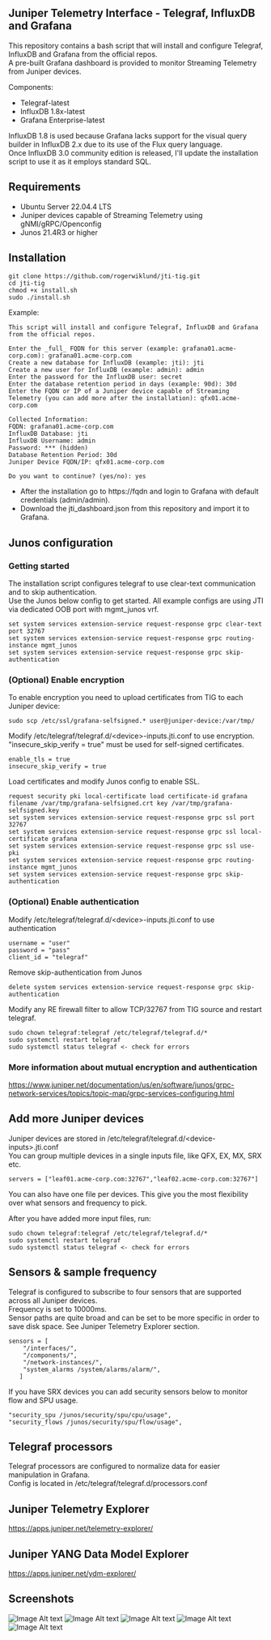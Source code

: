 ## Juniper Telemetry Interface - Telegraf, InfluxDB and Grafana
This repository contains a bash script that will install and configure Telegraf, InfluxDB and Grafana from the official repos.  
A pre-built Grafana dashboard is provided to monitor Streaming Telemetry from Juniper devices.

Components:  

- Telegraf-latest
- InfluxDB 1.8x-latest
- Grafana Enterprise-latest

InfluxDB 1.8 is used because Grafana lacks support for the visual query builder in InfluxDB  2.x due to its use of the Flux query language.  
Once InfluxDB 3.0 community edition is released, I'll update the installation script to use it as it employs standard SQL.

## Requirements
- Ubuntu Server 22.04.4 LTS
- Juniper devices capable of Streaming Telemetry using gNMI/gRPC/Openconfig
- Junos 21.4R3 or higher

## Installation
```
git clone https://github.com/rogerwiklund/jti-tig.git
cd jti-tig
chmod +x install.sh
sudo ./install.sh
```

Example:
```
This script will install and configure Telegraf, InfluxDB and Grafana from the official repos.

Enter the _full_ FQDN for this server (example: grafana01.acme-corp.com): grafana01.acme-corp.com
Create a new database for InfluxDB (example: jti): jti
Create a new user for InfluxDB (example: admin): admin
Enter the password for the InfluxDB user: secret
Enter the database retention period in days (example: 90d): 30d
Enter the FQDN or IP of a Juniper device capable of Streaming Telemetry (you can add more after the installation): qfx01.acme-corp.com

Collected Information:
FQDN: grafana01.acme-corp.com
InfluxDB Database: jti
InfluxDB Username: admin
Password: *** (hidden)
Database Retention Period: 30d
Juniper Device FQDN/IP: qfx01.acme-corp.com

Do you want to continue? (yes/no): yes
```
 
- After the installation go to https://fqdn and login to Grafana with default credentials (admin/admin).  
- Download the jti_dashboard.json from this repository and import it to Grafana.  

## Junos configuration
### Getting started
The installation script configures telegraf to use clear-text communication and to skip authentication.  
Use the Junos below config to get started. All example configs are using JTI via dedicated OOB port with mgmt_junos vrf.
```
set system services extension-service request-response grpc clear-text port 32767
set system services extension-service request-response grpc routing-instance mgmt_junos
set system services extension-service request-response grpc skip-authentication
```
### (Optional) Enable encryption
To enable encryption you need to upload certificates from TIG to each Juniper device:  
```
sudo scp /etc/ssl/grafana-selfsigned.* user@juniper-device:/var/tmp/
```
Modify /etc/telegraf/telegraf.d/\<device\>-inputs.jti.conf to use encryption.  
"insecure_skip_verify = true" must be used for self-signed certificates.  
```
enable_tls = true
insecure_skip_verify = true
```
Load certificates and modify Junos config to enable SSL.
```
request security pki local-certificate load certificate-id grafana filename /var/tmp/grafana-selfsigned.crt key /var/tmp/grafana-selfsigned.key
set system services extension-service request-response grpc ssl port 32767
set system services extension-service request-response grpc ssl local-certificate grafana
set system services extension-service request-response grpc ssl use-pki
set system services extension-service request-response grpc routing-instance mgmt_junos
set system services extension-service request-response grpc skip-authentication
```
### (Optional) Enable authentication
Modify /etc/telegraf/telegraf.d/\<device\>-inputs.jti.conf to use authentication
```
username = "user"
password = "pass"
client_id = "telegraf"
```
Remove skip-authentication from Junos
```
delete system services extension-service request-response grpc skip-authentication
```
Modify any RE firewall filter to allow TCP/32767 from TIG source and restart telegraf.
```
sudo chown telegraf:telegraf /etc/telegraf/telegraf.d/*
sudo systemctl restart telegraf
sudo systemctl status telegraf <- check for errors
```
### More information about mutual encryption and authentication
https://www.juniper.net/documentation/us/en/software/junos/grpc-network-services/topics/topic-map/grpc-services-configuring.html

## Add more Juniper devices
Juniper devices are stored in /etc/telegraf/telegraf.d/\<device-inputs\>.jti.conf  
You can group multiple devices in a single inputs file, like QFX, EX, MX, SRX etc.
```
servers = ["leaf01.acme-corp.com:32767","leaf02.acme-corp.com:32767"]
```
You can also have one file per devices. This give you the most flexibility over what sensors and frequency to pick.  

After you have added more input files, run:
```
sudo chown telegraf:telegraf /etc/telegraf/telegraf.d/*
sudo systemctl restart telegraf
sudo systemctl status telegraf <- check for errors
```
## Sensors & sample frequency
Telegraf is configured to subscribe to four sensors that are supported across all Juniper devices.  
Frequency is set to 10000ms.  
Sensor paths are quite broad and can be set to be more specific in order to save disk space. See Juniper Telemetry Explorer section.
```
sensors = [
    "/interfaces/",
    "/components/",
    "/network-instances/",
    "system_alarms /system/alarms/alarm/",
   ]
```
If you have SRX devices you can add security sensors below to monitor flow and SPU usage.
```
"security_spu /junos/security/spu/cpu/usage",
"security_flows /junos/security/spu/flow/usage",
```

## Telegraf processors
Telegraf processors are configured to normalize data for easier manipulation in Grafana.  
Config is located in /etc/telegraf/telegraf.d/processors.conf

## Juniper Telemetry Explorer
https://apps.juniper.net/telemetry-explorer/

## Juniper YANG Data Model Explorer
https://apps.juniper.net/ydm-explorer/

## Screenshots
![Image Alt text](/screenshots/screenshot1.png)
![Image Alt text](/screenshots/screenshot2.png)
![Image Alt text](/screenshots/screenshot3.png)
![Image Alt text](/screenshots/screenshot4.png)
![Image Alt text](/screenshots/screenshot5.png)
